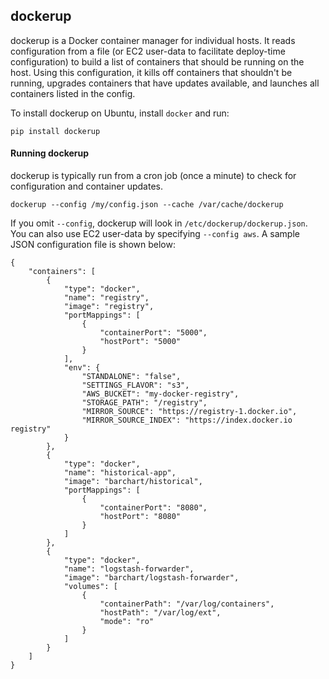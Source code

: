 ## dockerup

dockerup is a Docker container manager for individual hosts. It reads
configuration from a file (or EC2 user-data to facilitate deploy-time
configuration) to build a list of containers that should be running on
the host. Using this configuration, it kills off containers that
shouldn't be running, upgrades containers that have updates available,
and launches all containers listed in the config.

To install dockerup on Ubuntu, install `docker` and run:

```
pip install dockerup
```

#### Running dockerup

dockerup is typically run from a cron job (once a minute) to check for
configuration and container updates.

```
dockerup --config /my/config.json --cache /var/cache/dockerup
```

If you omit `--config`, dockerup will look in `/etc/dockerup/dockerup.json`.
You can also use EC2 user-data by specifying `--config aws`. A sample JSON
configuration file is shown below:

```
{
	"containers": [
		{
			"type": "docker",
			"name": "registry",
			"image": "registry",
			"portMappings": [
				{
					"containerPort": "5000",
					"hostPort": "5000"
				}
			],
			"env": {
				"STANDALONE": "false",
				"SETTINGS_FLAVOR": "s3",
				"AWS_BUCKET": "my-docker-registry",
				"STORAGE_PATH": "/registry",
				"MIRROR_SOURCE": "https://registry-1.docker.io",
				"MIRROR_SOURCE_INDEX": "https://index.docker.io registry"
			}
		},
        {
            "type": "docker",
            "name": "historical-app",
            "image": "barchart/historical",
            "portMappings": [ 
                {
                    "containerPort": "8080",
                    "hostPort": "8080"
                }
            ]
        },
        {
            "type": "docker",
            "name": "logstash-forwarder",
            "image": "barchart/logstash-forwarder",
            "volumes": [
                {
                    "containerPath": "/var/log/containers",
                    "hostPath": "/var/log/ext",
                    "mode": "ro"
                }
            ]
        }
	]
}
```
